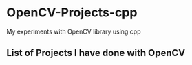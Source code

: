 # OpenCV-Projects-cpp
My experiments with OpenCV library using cpp

## List of Projects I have done with OpenCV
